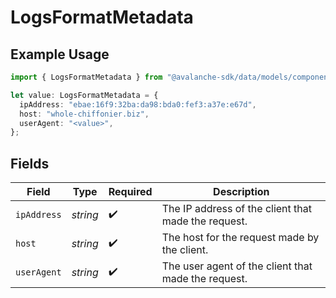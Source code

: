 # LogsFormatMetadata

## Example Usage

```typescript
import { LogsFormatMetadata } from "@avalanche-sdk/data/models/components";

let value: LogsFormatMetadata = {
  ipAddress: "ebae:16f9:32ba:da98:bda0:fef3:a37e:e67d",
  host: "whole-chiffonier.biz",
  userAgent: "<value>",
};
```

## Fields

| Field                                               | Type                                                | Required                                            | Description                                         |
| --------------------------------------------------- | --------------------------------------------------- | --------------------------------------------------- | --------------------------------------------------- |
| `ipAddress`                                         | *string*                                            | :heavy_check_mark:                                  | The IP address of the client that made the request. |
| `host`                                              | *string*                                            | :heavy_check_mark:                                  | The host for the request made by the client.        |
| `userAgent`                                         | *string*                                            | :heavy_check_mark:                                  | The user agent of the client that made the request. |